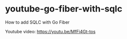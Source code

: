 # youtube-go-fiber-with-sqlc
How to add SQLC with Go Fiber

Youtube video: https://youtu.be/MfFi4Gt-tos
